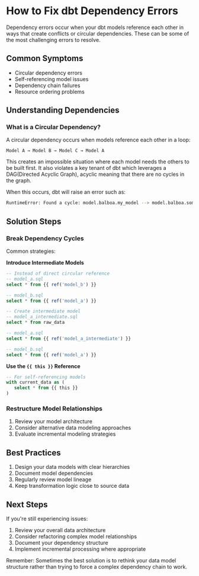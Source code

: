 # How to Fix dbt Dependency Errors

Dependency errors occur when your dbt models reference each other in ways that create conflicts or circular dependencies. These can be some of the most challenging errors to resolve.

## Common Symptoms

- Circular dependency errors
- Self-referencing model issues
- Dependency chain failures
- Resource ordering problems

## Understanding Dependencies

### What is a Circular Dependency?

A circular dependency occurs when models reference each other in a loop:

```
Model A → Model B → Model C → Model A
```

This creates an impossible situation where each model needs the others to be built first.
It also violates a key tenant of dbt which leverages a DAG(Directed Acyclic Graph), acyclic meaning that there are no cycles in the graph.

When this occurs, dbt will raise an error such as:

```bash
RuntimeError: Found a cycle: model.balboa.my_model --> model.balboa.some_model.v2
```

## Solution Steps

### Break Dependency Cycles

Common strategies:

**Introduce Intermediate Models**

```sql
-- Instead of direct circular reference
-- model_a.sql
select * from {{ ref('model_b') }}

-- model_b.sql
select * from {{ ref('model_a') }}

-- Create intermediate model
-- model_a_intermediate.sql
select * from raw_data

-- model_a.sql
select * from {{ ref('model_a_intermediate') }}

-- model_b.sql
select * from {{ ref('model_a') }}
```

**Use the `{{ this }}` Reference**

```sql
-- For self-referencing models
with current_data as (
   select * from {{ this }}
)
```

### Restructure Model Relationships

1. Review your model architecture
2. Consider alternative data modeling approaches
3. Evaluate incremental modeling strategies

## Best Practices

1. Design your data models with clear hierarchies
2. Document model dependencies
3. Regularly review model lineage
4. Keep transformation logic close to source data

## Next Steps

If you're still experiencing issues:

1. Review your overall data architecture
2. Consider refactoring complex model relationships
3. Document your dependency structure
4. Implement incremental processing where appropriate

Remember: Sometimes the best solution is to rethink your data model structure rather than trying to force a complex dependency chain to work.

